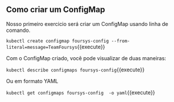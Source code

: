 
## Como criar um ConfigMap

Nosso primeiro exercicio será criar um ConfigMap usando linha de comando. 

`kubectl create configmap foursys-config --from-literal=message=TeamFoursys`{{execute}}

Com o ConfigMap criado, você pode visualizar de duas maneiras:

`kubectl describe configmaps foursys-config`{{execute}}

Ou em formato YAML

`kubectl get configmaps foursys-config  -o yaml`{{execute}}

